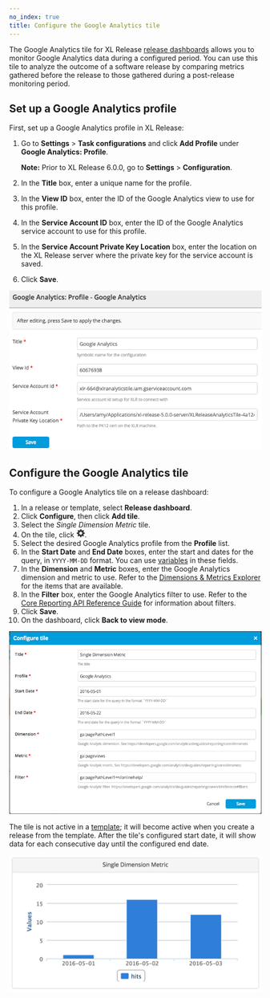 ```yaml
---
no_index: true
title: Configure the Google Analytics tile
---
```


The Google Analytics tile for XL Release [release dashboards](/xl-release/how-to/using-the-release-dashboard.html) allows you to monitor Google Analytics data during a configured period. You can use this tile to analyze the outcome of a software release by comparing metrics gathered before the release to those gathered during a post-release monitoring period.

## Set up a Google Analytics profile

First, set up a Google Analytics profile in XL Release:

1. Go to **Settings** > **Task configurations** and click **Add Profile** under **Google Analytics: Profile**.

    **Note:** Prior to XL Release 6.0.0, go to **Settings** > **Configuration**.

2. In the **Title** box, enter a unique name for the profile.
3. In the **View ID** box, enter the ID of the Google Analytics view to use for this profile.
4. In the **Service Account ID** box, enter the ID of the Google Analytics service account to use for this profile.
5. In the **Service Account Private Key Location** box, enter the location on the XL Release server where the private key for the service account is saved.
6. Click **Save**.

![Google Analytics profile configuration](../images/google-analytics-profile.png)

## Configure the Google Analytics tile

To configure a Google Analytics tile on a release dashboard:

1. In a release or template, select **Release dashboard**.
1. Click **Configure**, then click **Add tile**.
1. Select the _Single Dimension Metric_ tile.
1. On the tile, click ![Configure icon](/images/button_configure_tile.png).
1. Select the desired Google Analytics profile from the **Profile** list.
1. In the **Start Date** and **End Date** boxes, enter the start and dates for the query, in `YYYY-MM-DD` format. You can use [variables](/xl-release/how-to/create-release-variables.html) in these fields.
1. In the **Dimension** and **Metric** boxes, enter the Google Analytics dimension and metric to use. Refer to the [Dimensions & Metrics Explorer](https://developers.google.com/analytics/devguides/reporting/core/dimsmets) for the items that are available.
1. In the **Filter** box, enter the Google Analytics filter to use. Refer to the [Core Reporting API Reference Guide](https://developers.google.com/analytics/devguides/reporting/core/v3/reference#filters) for information about filters.
1. Click **Save**.
1. On the dashboard, click **Back to view mode**.

![Google Analytics tile configuration](../images/google-analytics-tile-configuration.png)

The tile is not active in a [template](/xl-release/how-to/create-a-release-template.html); it will become active when you create a release from the template. After the tile's configured start date, it will show data for each consecutive day until the configured end date.

![Google Analytics sample tile](../images/google-analytics-tile-sample-data.png)
